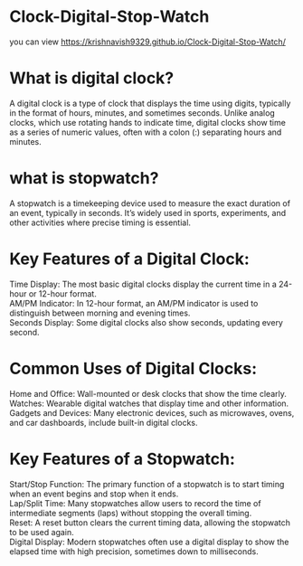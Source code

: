# Clock-Digital-Stop-Watch

you can view https://krishnavish9329.github.io/Clock-Digital-Stop-Watch/

# What is digital clock?
A digital clock is a type of clock that displays the time using digits, typically in the format of hours, minutes, and sometimes seconds. Unlike analog clocks, which use rotating hands to indicate time, digital clocks show time as a series of numeric values, often with a colon (:) separating hours and minutes.

# what is stopwatch?
A stopwatch is a timekeeping device used to measure the exact duration of an event, typically in seconds. It’s widely used in sports, experiments, and other activities where precise timing is essential.

# Key Features of a Digital Clock:
Time Display: The most basic digital clocks display the current time in a 24-hour or 12-hour format. <br>
AM/PM Indicator: In 12-hour format, an AM/PM indicator is used to distinguish between morning and evening times. <br>
Seconds Display: Some digital clocks also show seconds, updating every second. <br>

# Common Uses of Digital Clocks:
Home and Office: Wall-mounted or desk clocks that show the time clearly. <br>
Watches: Wearable digital watches that display time and other information. <br>
Gadgets and Devices: Many electronic devices, such as microwaves, ovens, and car dashboards, include built-in digital clocks. <br>

# Key Features of a Stopwatch:
Start/Stop Function: The primary function of a stopwatch is to start timing when an event begins and stop when it ends. <br>
Lap/Split Time: Many stopwatches allow users to record the time of intermediate segments (laps) without stopping the overall timing. <br>
Reset: A reset button clears the current timing data, allowing the stopwatch to be used again. <br>
Digital Display: Modern stopwatches often use a digital display to show the elapsed time with high precision, sometimes down to milliseconds. <br>
